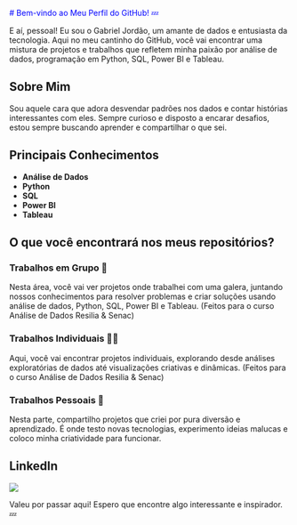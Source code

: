 <span style="color:blue"># Bem-vindo ao Meu Perfil do GitHub! 💤</span>

E aí, pessoal! Eu sou o Gabriel Jordão, um amante de dados e entusiasta da tecnologia. Aqui no meu cantinho do GitHub, você vai encontrar uma mistura de projetos e trabalhos que refletem minha paixão por análise de dados, programação em Python, SQL, Power BI e Tableau.

## Sobre Mim
Sou aquele cara que adora desvendar padrões nos dados e contar histórias interessantes com eles. Sempre curioso e disposto a encarar desafios, estou sempre buscando aprender e compartilhar o que sei.

## Principais Conhecimentos
- **Análise de Dados**
- **Python**
- **SQL**
- **Power BI**
- **Tableau**

## O que você encontrará nos meus repositórios?

### Trabalhos em Grupo 👥
Nesta área, você vai ver projetos onde trabalhei com uma galera, juntando nossos conhecimentos para resolver problemas e criar soluções usando análise de dados, Python, SQL, Power BI e Tableau. (Feitos para o curso Análise de Dados Resilia & Senac)

### Trabalhos Individuais 🧑‍💻
Aqui, você vai encontrar projetos individuais, explorando desde análises exploratórias de dados até visualizações criativas e dinâmicas. (Feitos para o curso Análise de Dados Resilia & Senac)

### Trabalhos Pessoais 🚀
Nesta parte, compartilho projetos que criei por pura diversão e aprendizado. É onde testo novas tecnologias, experimento ideias malucas e coloco minha criatividade para funcionar.

## LinkedIn
<a href="https://www.linkedin.com/in/gabrieljordao/" target="_blank"><img loading="lazy" src="https://img.shields.io/badge/-Linkedin-1167fa?style=for-the-badge&logo=linkedin&logoColor=white" target="_blank"></a>

Valeu por passar aqui! Espero que encontre algo interessante e inspirador. 💤
